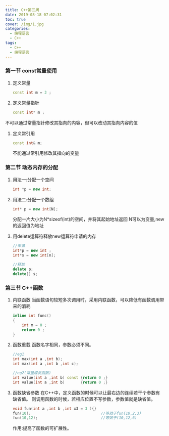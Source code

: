 ```yaml
---
title: C++第三周
date: 2019-08-18 07:02:31
toc: true
cover: /img/1.jpg
categories: 
  - 编程语言
  - C++
tags: 
  - C++
  - 编程语言
---
```


### 第一节 const常量使用

1. 定义常量<!-- more -->

   ```c++
   const int m = 3 ;
   ```

2. 定义常量指针

   ```c++
   const int* m ;
   ```

不可以通过常量指针修改其指向的内容，但可以改动其指向内容的值

1. 定义常引用

   ```c++
   const int& m;
   ```

   不能通过常引用修改其指向的变量

### 第二节 动态内存的分配

1. 用法一:分配一个空间

   ```c++
   int *p = new int;
   ```

2. 用法二:分配一个数组

   ```c++
   int* p = new int[N];
   ```

   分配一片大小为N*sizeof(int)的空间，并将其起始地址返回
   N可以为变量,new的返回值为地址

3. 用delete运算符释放new运算符申请的内存

   ```c++
   //申请 
   int*p = new int ;
   int*s = new int[n];
   
   //释放
   delete p;
   delete[] s;
   ```

### 第三节 C++函数

1. 内联函数
   当函数语句较短多次调用时，采用内联函数，可以降低有函数调用带来的消耗

   ```c++
   inline int func()
   {
       int m = 0 ;
       return 0 ;
   }
   ```

2. 函数重载
   函数名字相同，参数必须不同。

   ```c++
   //eg1
   int max(int a ,int b);
   int max(int a ,int b ,int c);
   
   //eg2(常量成员函数)
   int value(int a ,int b) const {return 0 ;}
   int value(int a ,int b)       {return 0 ;}
   ```

3. 函数缺省参数
   在C++中，定义函数的时候可以让最右边的连续若干个参数有缺省值。
   则调用函数的时候，若相应位置不写参数，参数值就是缺省值。

   ```c++
   void fun(int a ,int b ,int x3 = 3 ){}
   fun(10);                               //等效于fun(10,2,3)
   fun(10,12);                            //等效于(10,12,6)
   ```

   作用:提高了函数的可扩展性。
